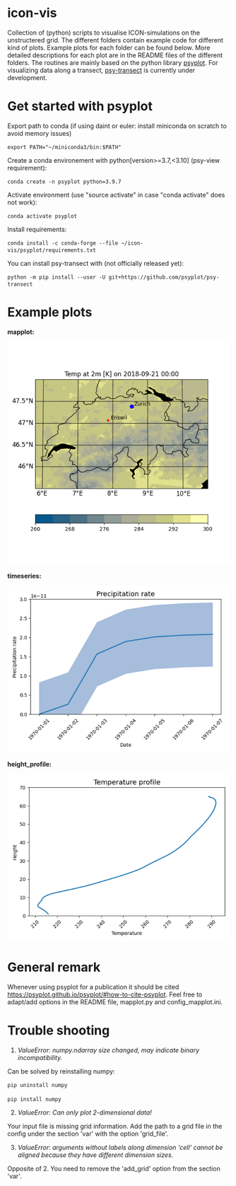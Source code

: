 # icon-vis
Collection of (python) scripts to visualise ICON-simulations on the unstructered grid. The different folders contain example code for different kind of plots. Example plots for each folder can be found below. More detailed descriptions for each plot are in the README files of the different folders. The routines are mainly based on the python library  [psyplot](https://psyplot.github.io).
For visualizing data along a transect, [psy-transect](https://github.com/psyplot/psy-transect) is currently under development. 

# Get started with psyplot
Export path to conda (if using daint or euler: install miniconda on scratch to avoid memory issues)

    export PATH="~/miniconda3/bin:$PATH"

Create a conda environement with python[version>=3.7,<3.10] (psy-view requirement):

    conda create -n psyplot python=3.9.7

Activate environment (use "source activate" in case "conda activate" does not work):

    conda activate psyplot

Install requirements:

    conda install -c conda-forge --file ~/icon-vis/psyplot/requirements.txt

You can install psy-transect with (not officially released yet):

    python -m pip install --user -U git+https://github.com/psyplot/psy-transect

# Example plots
**mapplot:**

![mapplot example](mapplot/mapplot_example.png)

**timeseries:**

![timeseries example](timeseries/timeseries_example.png)

**height_profile:**

![height profile example](height_profile/height_profile_example.png)

# General remark
Whenever using psyplot for a publication it should be cited https://psyplot.github.io/psyplot/#how-to-cite-psyplot.
Feel free to adapt/add options in the README file, mapplot.py and config_mapplot.ini.

# Trouble shooting
1. *ValueError: numpy.ndarray size changed, may indicate binary incompatibility.*

Can be solved by reinstalling numpy:

    pip uninstall numpy

    pip install numpy

2. *ValueError: Can only plot 2-dimensional data!*

Your input file is missing grid information. Add the path to a grid file in the config under the section 'var' with the option 'grid_file'.

3. *ValueError: arguments without labels along dimension 'cell' cannot be aligned because they have different dimension sizes.*

Opposite of 2. You need to remove the 'add_grid' option from the section 'var'.
